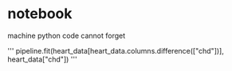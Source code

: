 # notebook
machine python code cannot forget

'''
pipeline.fit(heart_data[heart_data.columns.difference(["chd"])], heart_data["chd"])
'''
